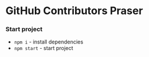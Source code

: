 # GitHub Contributors Praser

### Start project
* `npm i` - install dependencies
* `npm start` - start project 
